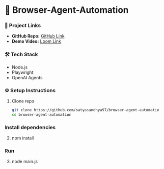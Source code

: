 # 🚀 Browser-Agent-Automation

### 📌 Project Links
- **GitHub Repo:** [GitHub Link](https://github.com/satyasandhya97/browser-agent-automation)
- **Demo Video:** [Loom Link](https://www.loom.com/share/b24c2d601a8f48b4808703f31e385bda?sid=2af52d47-fa60-4af2-889b-21c5967b8c28)

### 🛠️ Tech Stack
- Node.js
- Playwright
- OpenAI Agents

### ⚙️ Setup Instructions
1. Clone repo
   ```bash
   git clone https://github.com/satyasandhya97/browser-agent-automation
   cd browser-agent-automation

### Install dependencies
2. npm install

### Run
3. node main.js

